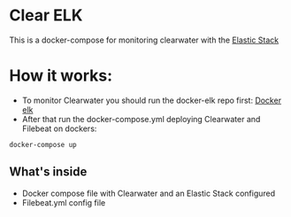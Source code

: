 # Clear ELK

This is a docker-compose for monitoring clearwater with the [Elastic Stack](https://www.elastic.co/products/)

# How it works:

* To monitor Clearwater you should run the docker-elk repo first: [Docker elk]()
* After that run the docker-compose.yml deploying Clearwater and Filebeat on dockers:


```
docker-compose up
```


## What's inside

- Docker compose file with Clearwater and an Elastic Stack configured 
- Filebeat.yml config file



